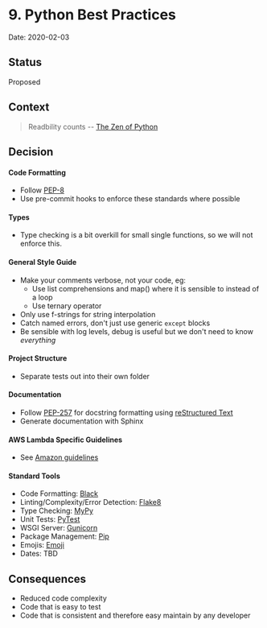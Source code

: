 # 9. Python Best Practices

Date: 2020-02-03

## Status

Proposed

## Context

> Readbility counts -- [The Zen of Python](https://www.python.org/dev/peps/pep-0020/)


## Decision


#### Code Formatting

* Follow [PEP-8](https://www.python.org/dev/peps/pep-0008/) 
* Use pre-commit hooks to enforce these standards where possible 

#### Types

* Type checking is a bit overkill for small single functions, so we will not enforce this.

#### General Style Guide
* Make your comments verbose, not your code, eg:
    * Use list comprehensions and map() where it is sensible to instead of a loop
    * Use ternary operator
* Only use f-strings for string interpolation
* Catch  named errors, don't just use generic `except` blocks
* Be sensible with log levels, debug is useful but we don't need to know *everything*

#### Project Structure
* Separate tests out into their own folder 

#### Documentation

* Follow [PEP-257](https://www.python.org/dev/peps/pep-0257/) for docstring formatting using [reStructured Text](https://www.writethedocs.org/guide/writing/reStructuredText/)
* Generate documentation with Sphinx


#### AWS Lambda Specific Guidelines 
* See [Amazon guidelines](https://docs.aws.amazon.com/lambda/latest/dg/best-practices.html)

#### Standard Tools
* Code Formatting: [Black](https://black.readthedocs.io/en/stable/)
* Linting/Complexity/Error Detection: [Flake8](https://flake8.pycqa.org/en/latest/)
* Type Checking: [MyPy](http://mypy-lang.org/)
* Unit Tests: [PyTest](https://docs.pytest.org/en/latest/)
* WSGI Server: [Gunicorn](https://gunicorn.org/)
* Package Management: [Pip](https://pypi.org/project/pip/)
* Emojis: [Emoji](https://pypi.org/project/emoji/)
* Dates: TBD




## Consequences

* Reduced code complexity
* Code that is easy to test 
* Code that is consistent and therefore easy maintain by any developer


